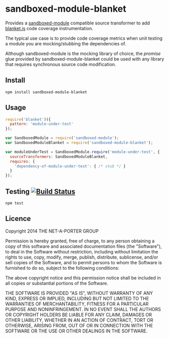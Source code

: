 # sandboxed-module-blanket

Provides a [sandboxed-module](https://github.com/felixge/node-sandboxed-module) compatible source transformer to add [blanket.js](https://github.com/alex-seville/blanket) code coverage instrumentation.

The typical use case is to provide code coverage metrics when unit testing a module you are mocking/stubbing the dependencies of.

Although sandboxed-module is the mocking library of choice, the _promise_ glue provided by sandboxed-module-blanket could be used with any library that requires synchronous source code modification.

## Install

	npm install sandboxed-module-blanket

## Usage

```javascript
require('blanket')({
  pattern: 'module-under-test'
});

var SandboxedModule = require('sandboxed-module');
var SandboxedModuleBlanket = require('sandboxed-module-blanket');

var moduleUnderTest = SandboxedModule.require('module-under-test', {
  sourceTransformers: SandboxedModuleBlanket,
  requires: {
    'dependency-of-module-under-test': { /* stub */ }
  }
});
```

## Testing [![Build Status](https://secure.travis-ci.org/NET-A-PORTER/sandboxed-module-blanket.png?branch=master)](https://travis-ci.org/NET-A-PORTER/sandboxed-module-blanket?branch=master)

	npm test

## Licence

Copyright 2014 THE NET-A-PORTER GROUP

Permission is hereby granted, free of charge, to any person obtaining a copy
of this software and associated documentation files (the "Software"), to deal
in the Software without restriction, including without limitation the rights
to use, copy, modify, merge, publish, distribute, sublicense, and/or sell
copies of the Software, and to permit persons to whom the Software is
furnished to do so, subject to the following conditions:

The above copyright notice and this permission notice shall be included in
all copies or substantial portions of the Software.

THE SOFTWARE IS PROVIDED "AS IS", WITHOUT WARRANTY OF ANY KIND, EXPRESS OR
IMPLIED, INCLUDING BUT NOT LIMITED TO THE WARRANTIES OF MERCHANTABILITY,
FITNESS FOR A PARTICULAR PURPOSE AND NONINFRINGEMENT. IN NO EVENT SHALL THE
AUTHORS OR COPYRIGHT HOLDERS BE LIABLE FOR ANY CLAIM, DAMAGES OR OTHER
LIABILITY, WHETHER IN AN ACTION OF CONTRACT, TORT OR OTHERWISE, ARISING FROM,
OUT OF OR IN CONNECTION WITH THE SOFTWARE OR THE USE OR OTHER DEALINGS IN
THE SOFTWARE.

